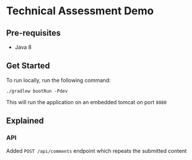 # Technical Assessment Demo

## Pre-requisites

- Java 8

## Get Started

To run locally, run the following command:

```./gradlew bootRun -Pdev```

This will run the application on an embedded tomcat on port `8080`

## Explained

### API

Added `POST /api/comments` endpoint which repeats the submitted content
